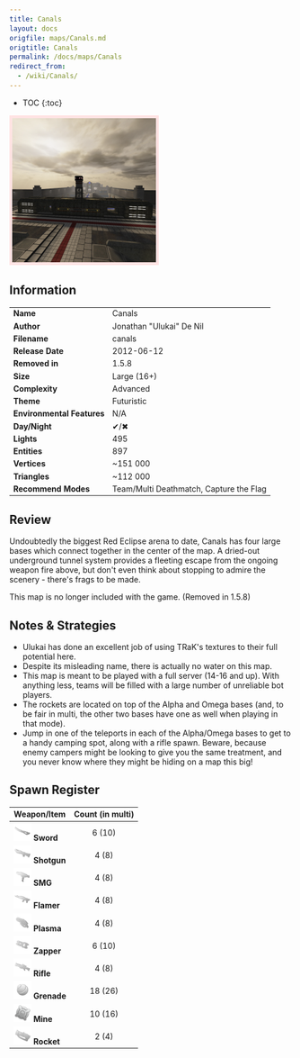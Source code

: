 ```yaml
---
title: Canals
layout: docs
origfile: maps/Canals.md
origtitle: Canals
permalink: /docs/maps/Canals
redirect_from:
  - /wiki/Canals/
---
```

* TOC
{:toc}
<img style='border:5px solid #ffe0e0e0' src="../images/maps/canals.png" width="256px" />

## Information

|                            |                                         |
|----------------------------|-----------------------------------------|
| **Name**                   | Canals                                  |
| **Author**                 | Jonathan "Ulukai" De Nil                |
| **Filename**               | canals                                  |
| **Release Date**           | 2012-06-12                              |
| **Removed in**             | 1.5.8                                   |
| **Size**                   | Large (16+)                             |
| **Complexity**             | Advanced                                |
| **Theme**                  | Futuristic                              |
| **Environmental Features** | N/A                                     |
| **Day/Night**              | ✔/✖                                    |
| **Lights**                 | 495                                     |
| **Entities**               | 897                                     |
| **Vertices**               | ~151 000                                |
| **Triangles**              | ~112 000                                |
| **Recommend Modes**        | Team/Multi Deathmatch, Capture the Flag |

## Review

Undoubtedly the biggest Red Eclipse arena to date, Canals has four large bases which connect together in the center of the map. A dried-out underground tunnel system provides a fleeting escape from the ongoing weapon fire above, but don't even think about stopping to admire the scenery - there's frags to be made.

This map is no longer included with the game. (Removed in 1.5.8)

## Notes & Strategies

- Ulukai has done an excellent job of using TRaK's textures to their full potential here.
- Despite its misleading name, there is actually no water on this map.
- This map is meant to be played with a full server (14-16 and up). With anything less, teams will be filled with a large number of unreliable bot players.
- The rockets are located on top of the Alpha and Omega bases (and, to be fair in multi, the other two bases have one as well when playing in that mode).
- Jump in one of the teleports in each of the Alpha/Omega bases to get to a handy camping spot, along with a rifle spawn. Beware, because enemy campers might be looking to give you the same treatment, and you never know where they might be hiding on a map this big!

## Spawn Register

| Weapon/Item                                                         | Count (in multi) |
|---------------------------------------------------------------------|:----------------:|
| <img src="../images/weapons/sword.png" width="32px"/> **Sword**     |      6 (10)      |
| <img src="../images/weapons/shotgun.png" width="32px"/> **Shotgun** |      4 (8)       |
| <img src="../images/weapons/smg.png" width="32px"/> **SMG**         |      4 (8)       |
| <img src="../images/weapons/flamer.png" width="32px"/> **Flamer**   |      4 (8)       |
| <img src="../images/weapons/plasma.png" width="32px"/> **Plasma**   |      4 (8)       |
| <img src="../images/weapons/zapper.png" width="32px"/> **Zapper**   |      6 (10)      |
| <img src="../images/weapons/rifle.png" width="32px"/> **Rifle**     |      4 (8)       |
| <img src="../images/weapons/grenade.png" width="32px"/> **Grenade** |     18 (26)      |
| <img src="../images/weapons/mine.png" width="32px"/> **Mine**       |     10 (16)      |
| <img src="../images/weapons/rocket.png" width="32px"/> **Rocket**   |      2 (4)       |
